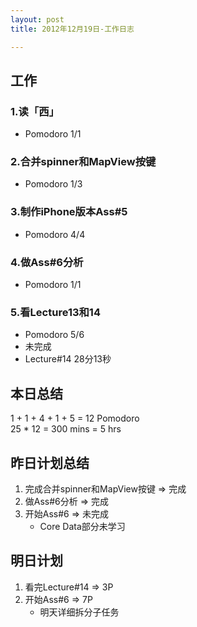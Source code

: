 ```yaml
---
layout: post
title: 2012年12月19日-工作日志  

---
```


  
## 工作

### 1.读「西」
-  Pomodoro 1/1

### 2.合并spinner和MapView按键  
-  Pomodoro 1/3     

### 3.制作iPhone版本Ass#5
-  Pomodoro 4/4     
  
### 4.做Ass#6分析  
-  Pomodoro 1/1  
  
### 5.看Lecture13和14  
-  Pomodoro 5/6  
-  未完成
-  Lecture#14 28分13秒 
  
## 本日总结    

1 + 1 + 4 + 1 + 5 = 12 Pomodoro    
25 * 12 = 300 mins = 5 hrs    
  
## 昨日计划总结  
  
1. 完成合并spinner和MapView按键 => 完成  
2. 做Ass#6分析 => 完成  
3. 开始Ass#6 => 未完成  
	- Core Data部分未学习
  
## 明日计划    
  
1. 看完Lecture#14 => 3P    
2. 开始Ass#6 => 7P   
	- 明天详细拆分子任务  